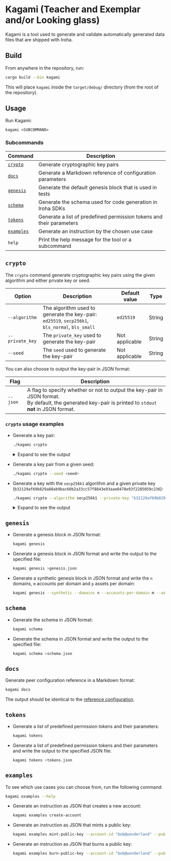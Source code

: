 # Kagami (Teacher and Exemplar and/or Looking glass)

Kagami is a tool used to generate and validate automatically generated data files that are shipped with Iroha.

## Build

From anywhere in the repository, run:

```bash
cargo build --bin kagami
```

This will place `kagami` inside the `target/debug/` directory (from the root of the repository).

## Usage

Run Kagami:

```
kagami <SUBCOMMAND>
```

### Subcommands

|        Command          |                             Description                              |
| ----------------------- | -------------------------------------------------------------------- |
| [`crypto`](#crypto)     | Generate cryptographic key pairs                                     |
| [`docs`](#docs)         | Generate a Markdown reference of configuration parameters            |
| [`genesis`](#genesis)   | Generate the default genesis block that is used in tests             |
| [`schema`](#schema)     | Generate the schema used for code generation in Iroha SDKs           |
| [`tokens`](#tokens)     | Generate a list of predefined permission tokens and their parameters |
| [`examples`](#examples) | Generate an instruction by the chosen use case                       |
| `help`                  | Print the help message for the tool or a subcommand                  |

## `crypto`

The `crypto` command generate cryptographic key pairs using the given algorithm and either private key or seed.

|     Option      |                                          Description                                           | Default value  |  Type  |
| --------------- | ---------------------------------------------------------------------------------------------- | -------------- | ------ |
| `--algorithm`   | The algorithm used to generate the key-pair: `ed25519`, `secp256k1`, `bls_normal`, `bls_small` | `ed25519`      | String |
| `--private_key` | The `private_key` used to generate the key-pair                                                | Not applicable | String |
| `--seed`        | The `seed` used to generate the key-pair                                                       | Not applicable | String |

You can also choose to output the key-pair in JSON format:

|   Flag   |                                                                          Description                                                                           |
| -------- | -------------------------------------------------------------------------------------------------------------------------------------------------------------- |
| `--json` | A flag to specify whether or not to output the key-pair in JSON format.<br />By default, the generated key-pair is printed to `stdout` **not** in JSON format. |

### `crypto` usage examples

- Generate a key pair:

    ```bash
    ./kagami crypto
    ```

  <details> <summary>Expand to see the output</summary>

    ```bash
    Kagami. To see help run with `--help`.
    No flags specified, generating key-pair.
    Public key (multihash): ed0120232adec551bfa1856279ebccc3c3a09783c516478f4cbb2f42f342614bec7601
    Private key: a1e2c094496dd53ea103f1423b90ccb7d65ff25ab46f5fa1643c14e6010f7f75232adec551bfa1856279ebccc3c3a09783c516478f4cbb2f42f342614bec7601
    Digest function: ed25519
    ```
  </details>

- Generate a key pair from a given seed:

    ```bash
    ./kagami crypto --seed <seed>
    ```

- Generate a key with the `secp256k1` algorithm and a given private key (`b32129af69b829a88ab9bac60b2a33cc57f8843e93aae0478e93f2285059c236`):

    ```bash
    ./kagami crypto --algorithm secp256k1 --private-key "b32129af69b829a88ab9bac60b2a33cc57f8843e93aae0478e93f2285059c236"
    ```

  <details> <summary>Expand to see the output</summary>

    ```bash
    Public key (multihash): e70121031c59a9cabaf58f3b8a6157362b9f6feac3dd47ee947fbf2f335805e1a7f96bde
    Private key: b32129af69b829a88ab9bac60b2a33cc57f8843e93aae0478e93f2285059c236
    Digest function: secp256k1
    ```
  </details>

## `genesis`

- Generate a genesis block in JSON format:

    ```bash
    kagami genesis
    ```
- Generate a genesis block in JSON format and write the output to the specified file:

    ```bash
    kagami genesis >genesis.json
    ```
 - Generate a synthetic genesis block in JSON format and write the `n` domains, `m` accounts per domain and `p` assets per domain:

    ```bash
    kagami genesis --synthetic --domains n --accounts-per-domain m --assets-per-domain p
    ```

## `schema`

- Generate the schema in JSON format:

    ```bash
    kagami schema
    ```

- Generate the schema in JSON format and write the output to the specified file:

    ```bash
    kagami schema >schema.json
    ```

## `docs`

Generate peer configuration reference in a Markdown format:

```bash
kagami docs
```

The output should be identical to the [reference configuration](../../docs/source/references/config.md).

## `tokens`

- Generate a list of predefined permission tokens and their parameters:

    ```bash
    kagami tokens
    ```

- Generate a list of predefined permission tokens and their parameters and write the output to the specified JSON file:

    ```bash
    kagami tokens >tokens.json
    ```

## `examples`
To see which use cases you can choose from, run the following command:
```bash
kagami examples --help
```

- Generate an instruction as JSON that creates a new account:
    ```bash
    kagami examples create-account
    ```
- Generate an instruction as JSON that mints a public key:
    ```bash
    kagami examples mint-public-key --account-id "bob@wonderland" --public-key "ed01207233bfc89dcbd68c19fde6ce6158225298ec1131b6a130d1aeb454c1ab5183c0"
    ```
- Generate an instruction as JSON that burns a public key:
    ```bash
    kagami examples burn-public-key --account-id "bob@wonderland" --public-key "ed01207233bfc89dcbd68c19fde6ce6158225298ec1131b6a130d1aeb454c1ab5183c0"
    ```
